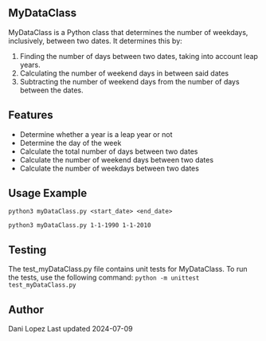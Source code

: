 ## MyDataClass
MyDataClass is a Python class that determines the number of weekdays, inclusively, between two dates. It determines this by:
  1. Finding the number of days between two dates, taking into account leap years. 
  2. Calculating the number of weekend days in between said dates
  3. Subtracting the number of weekend days from the number of days between the dates. 

## Features
- Determine whether a year is a leap year or not
- Determine the day of the week
- Calculate the total number of days between two dates
- Calculate the number of weekend days between two dates
- Calculate the number of weekdays between two dates

## Usage Example
```
python3 myDataClass.py <start_date> <end_date>

python3 myDataClass.py 1-1-1990 1-1-2010  
```

## Testing
The test_myDataClass.py file contains unit tests for MyDataClass. To run the tests, use the following command:
```python -m unittest test_myDataClass.py```

## Author
Dani Lopez
Last updated 2024-07-09
